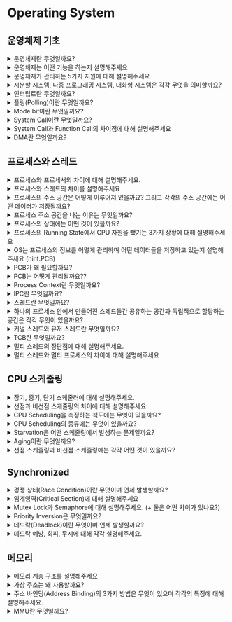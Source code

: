 # Operating System

## 운영체제 기초
<details>
<summary>운영체제란 무엇일까요?</summary>

<hr>

**운영 체제(OS, Operating System)** 란 컴퓨터 시스템의 자원을 효율적으로 관리하며 사용자가 컴퓨터를 편리하고 효과적으로 사용할 수 있는 환경을 제공하는 여러 프로그램들의 모임이다. 그리고 응용 프로그램과 하드웨어 간의 인터페이스로서 다른 응용 프로그램이 유용한 작업을 할 수 있도록 환경을 제공해준다.

넓은 의미에서는 커널 뿐만 아니라 시스템을 위한 유틸리티를 포함하는 개념을 갖고 있으며 좁은 의미에서는 메모리에 올라가있는 커널을 의미한다.

> 커널이란?
>
> - 전체 운영체제 코드 중 메모리에 올라가있는 부분을 커널이라고 한다.

<hr>
</details>

<details>
<summary>운영체제는 어떤 기능을 하는지 설명해주세요</summary>

<hr>

- CPU 스케줄링
- 메모리 관리
- 파일 관리
- 입출력 관리
- 프로세스 관리
- 네트워킹
- 보호
    - 시스템의 오류를 검사하고 복구합니다.
    - 자원 보호 기능을 제공합니다.

<hr>
</details>

<details>
<summary>운영체제가 관리하는 5가지 지원에 대해 설명해주세요</summary>

<hr>

**프로세스 관리**

- 프로세스의 스케줄링과 동기화 관리를 담당한다.
- 프로세스의 생성과 제거, 시작과 정지, 메시지 전달 등의 기능을 담당한다.

**저장장치 관리**

저장장치에는 1차 저장장치인 메인 메모리와 2차 저장장치인 하드디스크, NAND등이 있다. 운영체제는 이러한 저장장치를 관리하며 프로세스에게 메모리 할당 및 회수, 파일 생성과 삭제, 변경, 유지 등의 관리를 한다.

- 1차 저장장치 (Main Memory)
    - 프로세스에 할당하는 메모리
    - 영역의 할당과 해제각 메모리 영역 간의 침범 방지
    - 메인 메모리의 효율적 활용을 위한 가상 메모리 기능
- 2차 저장장치(HDD, NAND Flash Memory 등)
    - 파일 형식의 데이터 저장
    - 이런 파일 데이터 관리를 위한 파일 시스템을 OS에서 관리
    - `FAT, NTFS, EXT2, JFS, XFS` 등 많은 파일 시스템들이 개발되어 사용 중

**네트워킹**

TCP/IP기반의 인터넷에 연결하거나 응용 프로그램이 네트워크를 사용하면 OS에서 네트워크 프로토콜을 지원해야한다. 이처럼 OS는 응용 프로그램과 하드웨어 사이의 인터페이스 역하을 하며 하드웨어를 소프트웨어적으로 제어 및 관리를 하는 것을 알 수 있다.

**주변장치 관리**

- 입출력 장치의 스케줄링 및 전반적인 관리를 담당한다.
- 디바이스 드라이버를 OS가 관리하여 여러 하드웨어를 사용할 수 있게 해준다.

**사용자 관리**

사용자별 계정을 관리할 수 있는 사용자 관리 기능을 제공한다.

<hr>
</details>

<details>
<summary>시분할 시스템, 다중 프로그래밍 시스템, 대화형 시스템은 각각 무엇을 의미할까요?</summary>

<hr>

- CPU 작업시간을 여러 프로그램이 나누어 쓰는 시스템을 **시분할 시스템(time sharing system)**이라고 부른다.
- 메모리 공간을 분할해 여러 프로그램들을 동시에 메모리에 올려서 처리하는 시스템을 **다중 프로그래밍 시스템(multi-programming system)**이라고 한다.
- 사용자 관점에서 각 프로그램에 대한 키보드 입력의 결과를 곧바로 화면에 보여주는 것과 같은 시스템을 **대화형 시스템(interactive system)**이라고 한다.

→ 세 시스템 모두 여러 프로그램이 하나의 컴퓨터에서 동시에 실행되는 다중작업용 운영체제에 속한다.

<hr>
</details>

<details>
<summary>인터럽트란 무엇일까요?</summary>

<hr>

CPU가 프로그램을 실행하고 있는중 예기치 않은 상황이나 지금보다 먼저 수행해야하는 일이  발생한 경우 현재 실행 중인 작업을 즉시 중단하고, 발생된 상황에 대한 우선 처리가 필요함을 CPU에게 알리는 것을 의미한다.

- 하드웨어적으로 시그널을 확인하는 방식이다.
- 인터럽트 발생시에만 처리를 하여 시스템 부하가 적다.

이러한 인터럽트는 크게 하드웨어 인터럽트와 소프트웨어 인터럽트로 나뉘게 된다.

### 하드웨어 인터럽트

각각의 Hardware I/O device에서 발생한 인터럽트를 하드웨어 인터럽트라고 한다.

- 종류
  - 입출력 인터럽트 (I/O interrupt) - 입출력 작업의 종료나 입출력 오류에 의해 CPU의 기능이 요청됨
  - 정전,전원 이상 인터럽트(Power fail interrupt) - 전원 공급의 이상
  - 기계 착오 인터럽트(Machine check interrupt) - CPU의 기능적인 오류
  - 외부 신호 인터럽트(External interrupt) - I/O 장치가 아닌 오퍼레이터나 타이머에 의해 의도적으로 프로그램이 중단된 경우

### 소프트웨어 인터럽트 (= trap)

- CPU 내부에서 자신이 실행한 명령이나 CPU의 명령 실행에 관련된 모듈이 발생하는 경우 발생한다.
- 프로그램의 오류에 의해 생기거나 System call을 호출할 때 발생한다.
- 종류
  - **System call**: 애플리케이션이 kernel의 함수를 실행하기 위해 system call을 발생시킨다.
  - Exception
    - divide by zero, overflow/underflow, etc..

### 인터럽트 실행 과정

![Untitled](img/os/interrupt.png)

- Device controller는 요청한 작업이 끝나면 interrupt를 발생시켜 interrupt request line에 쌓아 둔다.
- CPU는 각각의 instruction이 끝날 때마다 interrupt line이 setting됐는지 확인을 하고 setting됐으면 CPU는 instruction의 수행을 멈추고 interrupt handler를 통해 interrupt를 처리한다.
- Interrupt가 발생하면 CPU는 interrupt vector로 실행을 전송한다. Interrupt vector는 interrupt service routine의 address를 알고 있어 해당 address를 알려주고 CPU는 해당 service routine을 실행시킨다. 실행이 끝나면 작업을 마친 프로세스를 block 상태에서 ready상태로 변경하고 기존의 수행 중이던 process를 이어서 수행한다. (프로세스의 우선순위에 따라 인터럽트 처리를 마친 프로세스를 바로 실행할 수도 있다.)

### 📚 Reference
- [인터럽트(Interrupt)의 개념과 종류](https://raisonde.tistory.com/entry/%EC%9D%B8%ED%84%B0%EB%9F%BD%ED%8A%B8Interrupt%EC%9D%98-%EA%B0%9C%EB%85%90%EA%B3%BC-%EC%A2%85%EB%A5%98)
- [[OS] Interrupt 인터럽트란?](https://doh-an.tistory.com/31)

<hr>
</details>

<details>
<summary>폴링(Polling)이란 무엇일까요?</summary>

<hr>

- 인터럽트와 같게 CPU가 다른 프로세스를 실행하는 동안 디바이스로 부터 발생하는 이벤트들을 처리하는 방법 중 하나이다.
- 폴링 방식은 특정 주기마다 CPU가 디바이스들이 serving(이벤트 처리)이 필요한지 체크하여야해서 CPU 사이클의 낭비가 발생한다.
    - 폴링은 특정 주기마다 CPU가 디바이스를 poll할 때만 serving이 가능하다. 하지만 인터럽트는 언제든지 발생할 수 있다.
- 인터럽트와 다르게 소프트웨어적으로 시그널을 확인하는 방식이다.
- 장점으로는 구현이 쉽고 우선순위의 변경이 용이하다는 점이 있다.

> 인터럽트는 폴링 방식과 다르게 하드웨어로 지원을 받아야하는 제약이 있다. 하지만 폴링 방식보다 신속하게 대응하는 것이 가능하여 실시간 대응이 필요할 때 필수적인 기능이다. 즉, 인터럽트는 발생시기를 예측하기 힘든 경우 컨트롤러가 가장 빠르게 대응할 수 있는 방식이다.


### 📚 Reference
- [Interrupt와 polling의 차이](https://seonggyu.tistory.com/26)

<hr>
</details>

<details>
<summary>Mode bit이란 무엇일까요?</summary>

<hr>

- 사용자 장치의 잘못된 수행으로 다른 프로그램 및 운영체제에 피해가 가지 않도록 하기 위한 Mode bit이라는 보호장치가 존재한다.
- Mode bit은 **하드웨어적**으로 두가지 모드의 operation을 지원한다.
  - 1이면 user mode (사용자 프로그램 수행)
  - 0이면 kernel mode (OS코드 수행)
- Privileged instruction은 파일을 다루거나 I/O에게 request를 하는 등 OS만 실행할 수 있는 instruction으로 kernel mode에서만 수행가능하다.
- 만약 user mode에서 실행하려고 하면 프로그램을 종료하고 software interrupt가 발생한다. User Program이 hardware에 접근하려면 system call을 통해 실행하여야 한다.

<hr>
</details>

<details>
<summary>System Call이란 무엇일까요?</summary>

<hr>

User program이 접근하지 못하는 OS만의 Privileged instruction을 실행하기 위해 OS에게 특정 일들을 수행해달라고 요청하는 것으로 Software interrupt이다. 이는 User program과 OS사이의 interface를 제공한다.

System call이 발생하면 mode bit을 0으로 변경하여 요청된 작업을 처리하고 다시 유저모드인 1로 변경하여 유저 프로세스가 수행되게 된다.

<hr>
</details>

<details>
<summary>System Call과 Function Call의 차이점에 대해 설명해주세요</summary>

<hr>

![Untitled](img/os/systemCall_vs_functionCall.png)

fuction call은 같은 process 내에서 process 내에 있는 function 을 불러서 수행하는 것이다. 반면에 System call은 OS의 도움을 받아 OS의 function을 불러서 수행하는 것이다.

<hr>
</details>

<details>
<summary>DMA란 무엇일까요?</summary>

<hr>

- 모든 메모리의 접근은 CPU에 의해 접근이 가능하여, 메모리의 접근을 위해서는 CPU에게 인터럽트를 발생시켜 부탁해야 했다. 이러한 구조는 모든 메모리 연산이 필요할 때마다 interrupt를 발생시키고, CPU는 인터럽트를 처리하기 위해 로컬버퍼와 메모리 사이에서 데이터를 옮기는 일까지 진행했다. 이러한 이유때문에 CPU의 효율성이 떨어지는 문제가 존재하였다. 비효율을 극복하기 위해 CPU이외에 메모리 접근이 가능한 장치가 있는데 이를 DMA(Direct Memory Access)라고 한다.
- DMA는 일종의 컨트롤러 장치로서, CPU가 입출력 장치들의 메모리 접근 요청에 의해 자주 인터럽트 당하는 것을 막아주는 역할을 한다.
- **DMA를 사용하면 로컬버퍼에서 메모리로 데이터를 읽어오는 작업을 CPU가 아닌 DMA가 대행하게 된다.** 덕분에 CPU가 인터럽트를 처리할 필요가 없다.
- DMA는 바이트단위가 아닌 블록 단위로 데이터를 메모리로 읽어온 후 CPU에게 인터럽트를 발생시켜 작업의 완료를 알린다.
  - CPU에 발생하는 인터럽트의 빈도를 줄여 CPU를 좀 더 효울적으로 관리할 수 있게 해준다.

<hr>
</details>

## 프로세스와 스레드
<details>
<summary>프로세스와 프로세서의 차이에 대해 설명해주세요.</summary>

<hr>

- 프로세스는 코드로 작성된 프로그램이 메모리에 적재되어 사용할 수 있는 상태가 된 것이다. 즉, 메모리 상에서 실행중인 프로그램을 프로세스라고 한다.
- 프로세서는 CPU를 의미한다.

<hr>
</details>

<details>
<summary>프로세스와 스레드의 차이를 설명해주세요</summary>

<hr>

- 프로세스는 메모리에 적재된 하나의 프로그램을 의미한다.
- 스레드는 CPU에서 동작하는 가장 작은 단위의 작업 단위이다.

> 프로세스는 운영체제로부터 자원을 할당받는 작업의 단위이고 스레드는 프로세스가 할당받은 자원을 이용하는 실행의 단위이다.

> 하나의 프로세스는 1개 이상의 여러 스레드가 들어갈 수 있으며 컨테이너는 스레드를 관리하는 컨테이너로 볼 수 있다.

<hr>
</details>

<details>
<summary>프로세스의 주소 공간은 어떻게 이루어져 있을까요? 그리고 각각의 주소 공간에는 어떤 데이터가 저장될까요?</summary>

<hr>

- **Text (Code)**: 코드 자체를 구성하는 메모리 영역
- **Data**:  전역변수, 정적 변수, 배열과 같은 static data (global variable)
  - 초기화된 데이터는 data 영역에 저장하며 초기화되지 않은 데이터는 bss 영역에 저장한다.
- **Stack**: 지역변수, 매개변수, 리턴 값과 같은 데이터를 저장하는 임시 메모리 영역이다. (local variable, function parameter, return address)
- **Heap**: run time 시점에 동적 할당되는 데이터들이 저장된다. (malloc, java object)

  > C에서 Pointer 변수 같은 경우 stack에는 데이터의 주소값들이 저장이 되고 heap에는 실제 값이 저장된다.

  > Java의 경우 객체 생성에서 비슷한 예시가 있다.
  >
  >
  > ![Untitled](img/os/process_stack_heap.png)
  >
  > int a,b는 local variable이어서 stack에 저장이 되고 class1 obj도 local variable이어서 stack에 저장이 되는데 object의 실제 내용은 heap에 저장이 되고 stack에서는 주소값을 갖고 있다. object는 생성이 되면 처음에는 stack에 주소값만 생성이 되고 실제로 할당이 되면 그때서야 heap이 생성되고 실제 데이터가 저장이 된다.

<hr>
</details>

<details>
<summary>프로세스 주소 공간을 나눈 이유는 무엇일까요?</summary>

<hr>

최대한 데이터를 공유하며 메모리 사용량을 줄이기 떄문이다.

Code와 같은 프로그램 자체의 정보는 같은 변함이 없는 같은 내용이기에 따로 관리를 하며 공유를 한다. 반면에 Stack, Data는 스택 구조의 특성과 전역 변수의 활용성을 위해서 나누게 되었다.

<hr>
</details>

<details>
<summary>프로세스의 상태에는 어떤 것이 있을까요?</summary>

<hr>

![Untitled](img/os/process_state.png)

- **New**: process가 생성중인 상태
- **Ready**: CPU를 사용하려고 기다리는 상태 (할당이 되면 바로 시행하려고 proces 가 메모리에 올라가 있다.)
- **Running**: CPU를 잡고 instruction을 수행중인 상태
- **Blocked(wait, sleep)**: CPU를 주어도 당장 instruction을 수행할 수 없는 상태, process 자신이 요청한 event (I/O, 공유하는 데이터 등)가 즉시 만족되지 않아 이를 기다리는 상태이다. 요청한 event가 수행을 마치면 interrupt를 발생시키고 blocked상태의 process를 ready queue에 옮겨준다.
- **Terminated**: 수행이 끝난 상태

<hr>
</details>

<details>
<summary>프로세스의 Running State에서 CPU 자원을 뺐기는 3가지 상황에 대해 설명해주세요</summary>

<hr>

1. Interrupt가 발생했을 때 (timer도 포함)
2. I/O request를 하기 위해 system call을 하여 waiting상태로 넘어가는 경우
3. Process의 수행이 끝나서 terminated로 되는 경우

<hr>
</details>

<details>
<summary>OS는 프로세스의 정보를 어떻게 관리하며 어떤 데이터들을 저장하고 있는지 설명해주세요 (hint.PCB)</summary>

<hr>
각각의 Process들은 OS의 관리를 받게 되는데 이때 OS는 process의 현재 정보들을 알기 위해 PCB(Process Control Block)를 사용한다.

PCB는 아래의 정보들을 저장하고 있다.

- Process **state**
- Process number: process id (**pid**)
- **Program counter** (PC) - next instruction address
- **CPU register** – contents of registers (in CPU)
- etc (Owner, CPU Usage, Memory Usage, Process Priority, I/O status information)

<hr>
</details>

<details>
<summary>PCB가 왜 필요할까요?</summary>

<hr>

CPU core는 하나의 프로세스가 사용하지 않고 여러 프로세스가 공유해서 사용한다. 이때 프로세스의 교체(Context switching)이 발생할 때마다 실행중인 CPU에 올라간 프로세스의 정보를 변경해야하고, 프로세스들은 추후 CPU 이용 순서가 왔을 때 이전 작업 내용을 이어서 하기 위해 정보를 저장해야할 필요가 있다. 운영체제는 이러한 프로세스의 정보를 PCB를 통해 저장하고 관리하고 있다.

Context Switching이 발생할 때는 PCB의 값들을 변경하게 되며 PCB의 정보를 통해 연산을 이어서 한다.

<hr>
</details>

<details>
<summary>PCB는 어떻게 관리될까요??</summary>

<hr>

- kernel의 data영역은 CPU, memory, disk등의 데이터들을 각각 갖고 있다. 그리고 각각의 process의 정보들을 갖고 있는 PCB들이 존재한다. 즉, PCB는 kernel의 data 영역에서 관리된다.

  ![Untitled](img/os/pcb_in_os.png)

- 이때 PCB들은 Linked List 방식으로 관리가 된다. PCB List Head에 PCB들이 생성될 때마다 붙게 된다. 주소값으로 연결이 이루어져 있는 연결리스트이기 때문에 삽입 삭제가 용이하다.
- 프로세스가 생성되면 PCB가 생성되고 프로세스가 종료되면 PCB도 제거된다.

<hr>
</details>

<details>
<summary>Process Context란 무엇일까요?</summary>

<hr>

- 프로세스 문맥(Process Context)이란 프로세스가 현재 어떤 상태에서 수행되고 있는지 정확히 규명하기 위해 필요한 정보를 의미한다.
- 시분할 시스템에서는 CPU의 제어권을 공유하기에 프로세스를 재개하는 시점에 대한 정보를 알기 위해 Process Context를 이용한다.
- 프로세스의 주소공간(코드, 데이터, 스택 상태)등을 비롯해 레지서터의 값, 시스템 콜 등을 통해 커널에서 수행한 일의 상태, 프로세스에 관해 커널이 관리하고 있는 각종 정보 등을 포함한다.
- 하드웨어 문맥, 프로세스 주소 공간, 커널상의 문맥으로 나누어볼 수 있다.
  - 하드웨어 문맥: CPU의 수행 상태를 나태는 것으로 **PC**와 **레지스터**에 저장한 값들
  - 프로세스 주소 공간: **코드**, **데이터**, **스택**으로 구성되는 주소공간
  - 커널 상의 문맥: **PCB**, **커널 스택**과 같은 자료구조
- 실행중인 프로세스가 발생할 때, 문맥을 교환하는 것을 Context Switching이라고 한다.
  - Context Switching은 타이머 인터럽트나 입출력 요청 시스템 콜을 통해 프로세스가 blocking 상태로 이동할 때만 발생하며, 그 외의 system call이나 context switching에는 발생하지 않는다.

    > 단순히 사용자 모드에서 커널 모드로 바뀌어 특권명령을 수행하는 시스템 콜이나 인터럽트는 단순히 커널 모드에서 처리하고 사용자모드로 바뀌게 된다. context switching은 없다!!!


<hr>
</details>

<details>
<summary>IPC란 무엇일까요?</summary>

<hr>

경우에 따라서 독립적인 프로세스들이 협력할 때 업무의 효율성이 증진될 수 있다.

- 부분적인 처리 결과나 정보 공유, 처리 속도 향상 등

이를 위해 운영체제는 프로세스간 협력 메커니즘을 제공한다. 대표적으로는 **IPC(Inter-Proess Communiacation)**이 있다.

즉, IPC란 하나의 컴퓨터 안에서 실행 중인 서로 다른 프로세스간에 발생하는 통신을 말한다.

### IPC 종류

> 대표적인 Message Passing과 Shared Memory만 알아도 된다.
>

**익명 PIPE**

익명 파이프는 부모-자식 프로세스간 통신처럼 통신할 프로세스를 명확히 알 수 있는 경우에 사용한다.

파이프는 두 개의 데이터를 연결하는데 하나의 프로세스는 데이터를 쓰기만하고, 다른 프로세스는 데이터를 읽기만하는 단방향 통신이다. (**반이중 통신**이라고도 불린다.) 그래서 양방향 통신을 하고 싶으면 2개의 파이프를 만들어야 한다.

간단하게 사용할 수 있는 장점이 있고 단순한 데이터의 흐름을 가질 땐 해당 파이프를 사용하는 것이 효율적이나 **전이중통신(양방향 통신)**을 위해 2개의 파이프를 만들어야 할 때는 구현이 복잡해진다는 단점이 있다.

**Named PIPE(FIFO)**

Named 파이프는 전혀 모르는 상태의 프로세스들 사이의 통신에 사용한다.

부모 프로세스와 무관한 다른 프로세스도 통신이 가능하다. 하지만 익명 파이프처럼 읽기/쓰기가 동시에 불가능하여 전이중 통신을 만들기 위해서는 2개의 파이프를 만들어야 한다.

**Message Passing**

두 프로세스의 주소 공간이 달라 메시지를 직접 전달할 수는 없고 통신하기를 원하는 두 프로세스 사이에 communication link를 생성한 후 커널의 `send()`, `recieve()` 연산을 통해 메시지를 주고받는다.

> `send()`, `recieve()` 연산은 시스템 콜을 통해 사용할 수 있다.
>

메시지 전달은 전송 대상이 다른 프로세스인지 아니면 메일박스라는 일종의 저장공간인지에 따라 다시 직접 통신(direct communication)과 간접 통신(indirect communication)으로 나뉘게 된다.

**Shared Memory**

파이프, 메시지 큐가 통신을 이용한 설비라면, **공유 메모리는 데이터 자체를 공유하도록 지원하는 설비**이다.

Shared memory를 사용하면 특수한 공간이 생기는데 이 공간을 process들이 각자 자신의 공간이라고 생각하며 사용한다. 프로세스가 공유 메모리 할당을 커널에 요청하면 커널은 해당 프로세스에 메모리 공간을 할당해주고 이후에 모든 프로세스는 해당 메모리에 접근할 수 있다.

해당 방법은 중개자 없이 곧바로 메모리에 접근할 수 있어서 IPC 중에서 가장 빠르게 작동한다. 하지만 2개 이상의 Process가 동시에 접근하려는 문제(Proces synchronization)와 Multi Processor에서의 Cache Coherence Problem이 발생할 수 있다.

**Memory Map**

공유 메모리처럼 메모리를 공유하는 방법이다. 메모리 맵은 열린 파일을 메모리에 매핑시켜 공유하는 방식이다.

주로 파일로 대용량 데이터를 공유해야 할 때 사용한다.

**Socket**

네트워크 통신을 통해 데이터를 공유한다.

클라이언트와 서버가 소켓을 통해서 통싢는 구조로 원격에서 프로세스간 데이터를 공유할 때 사용한다.

> 이러한 IPC 통신에서 프로세스 간 데이터를 동기화하고 보호하기 위해 세마포어와 뮤텍스를 사용한다.

<hr>
</details>

<details>
<summary>스레드란 무엇일까요?</summary>

<hr>

CPU가 동작하는 가장 작은 단위를 스레드(thread)라고 한다.
사용자들이 2개의 같은 program을 이용하는 경우는 program들은 동일한 code를 실행하고 data들을 공유하고 싶을 것이다. 그래서 code와 data를 같이 공유하며 사용하자라고 만든 것이 thread이다

- 하나의 Process는 한개 이상의 스레드로 구성된다.
- 동일한 프로그램을 여러 개 띄우더라도 process가 하나만 만들어진다. (code, data이 하나만 만들어진다는 뜻.)
- IPC없이 바로 shared memory에 접근 가능하다
- Process들끼리 바꾸는 context switching보다 Thread를 변경하는 것이 overhead가 적다.
- 새로운 스레드를 만들 때는 PC, Register, Stack에 대한 공간만 만들면 됨으로 프로세스를 만드는 것보다 memory와 time 측면에서 이점이 있다.

<hr>
</details>

<details>
<summary>하나의 프로세스 안에서 만들어진 스레드들간 공유하는 공간과 독립적으로 할당하는 공간은 각각 무엇이 있을까요?</summary>

<hr>

- 공유하는 공간: Code, Data (OS Resource도 공유한다.)
- 각각 관리하는 공간: PC, Register, Stack
  - TCB(Thread Control Block)으로 관리

<hr>
</details>

<details>
<summary>커널 스레드와 유저 스레드란 무엇일까요?</summary>

<hr>

### Kernel thread

- thread_create system call을 통해 생성되며 Kernel의 support를 받아 kernel이 thread의 존재를 알게 된다.
- 각각의 thread는 TCB를 갖는다. (TCB의 정보들은 PCB안에 있다.)
- **장점** : Parallelism과 Concurrency를 지원한다.

  (Concurrency: 하나의 스레드가 block 상태에 있어도 다른 스레드가 실행 가능하다.)

- **단점** : thread들은 kernel을 통해서 operation을 해야하기에 User thread보다 무겁다.

### User thread

![Untitled](img/os/user_thread.png)

- Implement thread in user library.
- 생성을 위해 system call이 필요 없다.
- 하나의 kernel thread안에 여러 개의 user thread가 mapping되어서 만들어진다.
- **장점** : kernel이 존재를 몰라서 user space안에서 thread library에 의해 관리된다. system call이 필요 없어서 빠르다.
- **단점** : 하나의 user thread가 system call을 만들면 전체 thread가 blocked 상태가 된다 또한 Parallelism을 지원하지 않는다.

<hr>
</details>

<details>
<summary>TCB란 무엇일까요?</summary>

<hr>

- 프로세스를 PCB를 통해 관리하듯이 스레드는 TCB(Thread Control Block)라는 구조를 통해 관리된다.
- TCB의 정보는 PCB안에 있다.
- 각각의 Kernel Thread에만 생성된다.
- PC, register의 정보를 갖고 있다.
- ready queue는 CPU를 기다리고 있는 TCB의 리스트로 context switch를 할때마다 TCB들에 있는 각각의 PC, register 정보를 바꿔주게 된다.

<hr>
</details>

<details>
<summary>멀티 스레드의 장단점에 대해 설명해주세요.</summary>

<hr>

하나의 프로세스에 여러 스레드로 자원을 공유하며 작업을 나누어 수행하는 것이다.

**장점**

- 독립적으로 프로세스를 생성하는 것에 비해 PC, Register, Stack에 대한 공간만 만들면 됨으로 프로세스를 만드는 것보다 memory와 time 측면에서 이점이 있다.
- 시스템의 처리율이 향상된다.
- 스레드간 데이터를 주고받는 것이 간단해지고 시스템 자원 소모가 줄었다.
- 스레드 사이의 작업량이 적어 Context Switching이 빠르다. (캐시 메모리를 비울 필요가 없다)
  - Non-blocking system call을 하여 효율적이다.
    - Single thread는 I/O작업을 하면 process전체가 waiting으로 가게 되는 blocking system인데 multi-thread process같은 경우는 하나의 thread가 I/O작업을 하여 해당 thread가 waiting으로 가더라도 다른 thread가 CPU를 할당받아 사용할 수 있는 Non-blocking system이다.
- 간단한 통신 방법으로 프로그램의 응답시간과 통신 비용이 단축됐다. (IPC없이 Shared 메모리에 접근 가능)

**단점**

- 자원을 공유하기에 bottle neck, deadlock과 같은 동기화 문제가 발생할 수 있다.
- 주의깊은 설계가 필요하고 디버깅이 어렵다.
- 하나의 스레드에 문제가 생기면 전체 프로세스가 영향을 받는다.
- 단일 프로세스 시스템의 경우 효과를 기대하기가 어렵다.

<hr>
</details>

<details>
<summary>멀티 스레드와 멀티 프로세스의 차이에 대해 설명해주세요</summary>

<hr>

> 멀티 프로세스는 하나의 프로그램을 여러 개의 프로세스로 구성하여, 각 프로세스가 하나의 작업을 처리하는 것을 의미한다.
>

> 멀티 스레드는 하나의 프로세스에 여러 스레드가 자원을 공유하며 작업을 나누어 수행하는 것이다.
>

차이

- 멀티 스레드는 멀티 프로세스보다 작은 메모리 공간을 차지하고 Context Switching이 빠른 장점이 있지만, 동기화 문제와 하나의 스레드 장애로 전체 스레드가 종료될 위험을 갖고 있다.
- 멀티 프로세스는 하나의 프로세스가 죽더라도 다른 프로세스에 영향을 주지 않아 안정성이 높지만, 멀티 스레드보다 많은 메모리 공간과 CPU 시간을 차지하는 단점이 있다.
- 두 방법은 동시에 여러 작업을 수행하는 점에서 동일하지만, 각각의 장단이 있음으로 적용하는 시스템에 따라 적합한 동작 방식을 선택하고 적용해야 한다.

### 📚 Reference
- [[OS]멀티 프로세스와 멀티 스레드의 차이는 무엇일까?](https://livenow14.tistory.com/67)

<hr>
</details>

## CPU 스케줄링
<details>
<summary>장기, 중기, 단기 스케줄러에 대해 설명해주세요.</summary>

<hr>

**장기 스케줄러(long term scheduler)**

- 장기 스케줄러는 작업 스케줄러(job scheduler)라고도 불리며, 어떤 프로세스를 준비 큐에 진입시킬지 결정하는 역할을 한다.
  - ready queue에 있는 작업들은 CPU에서 실행되기 위해 프로세스 메모리를 보유하여야 하여 장기 스케줄러는 메모리를 할당하는 문제에 관여한다. → 메모리 할당 승인을 결정
  - 메모리에 올라가있는 프로세스의 수(degree of multiprogramming)를 조절한다.

  > 현대의 시분할 시스템의 운영체제에서는 프로세스가 시작 상태가 되면 장기 스케줄러 없이 곧바로 프로세스에 메모리를 할당해 준비 큐에 넣어준다. → 장기 스케줄러 대신 중기 스케줄러를 사용
>

**단기 스케줄러(short term scheduler)**

- 단기 스케줄러는 CPU 스케줄러라고도 하며, ready queue의 프로세스 중에서 어떤 프로세스를 다음번에 실행 상태로 만들 것인지 결정한다.
- 시분할 시스템에서는 타이머 인터럽트가 발생하면 단기 스케줄러가 호출된다.

**중기 스케줄러(medium term scheduler)**

- 현대의 시분할 시스템용 운영체제에서는 장기 스케줄러 대신 중기 스케줄러를 두는 경우가 많다.
- 너무 많은 프로세스에게 메모리를 할당해 시스템의 성능이 저하되는 경우 이를 해결하기 위해 메모리에 적재된 프로세스의 수를 동적으로 조절하기 위해 추가된 스케줄러이다. (장기 스케줄러와 같이 메모리에 올라와 있는 프로세스 수를 조절하는 역할 수행)
- 프로세스당 보유 메모리양이 지나치게 적어진 경우 이를 완화시키기 위해 일부 프로세스를 메모리에서 디스크로 스왑 아웃(swap out)시키는 역할을 수행한다.
  - 0순위: block 상태의 프로세스
  - 그럼에도 부족하다면? 타이머 인터럽트의 발생으로 준비큐로 이동하는 프로세스를 swap out!
- 중기 스케줄러에는 중지(suspended, stopped) 상태가 추가되어 운영된다.
  - 중지 상태의 프로세스들은 메모리를 조금도 보유하지 않고 디스크에 스왑 아웃된 상태로 존재한다.

<hr>
</details>

<details>
<summary>선점과 비선점 스케줄링의 차이에 대해 설명해주세요</summary>

<hr>

**Non-preemtive(비선점)**

- Process가 CPU를 스스로 놔줄 때까지 기다리는 스케줄링 방식이다. Process들은 종료 또는 I/O 작업을 하기 전까지는 CPU를 지속적으로 사용할 수 있다.
- CPU를 놓아줄 때까지 기다려야해서 preemtive에 비하여 context switch가 적게 일어나 Overhead가 적다. 하지만 새로운 작업을 요청해도 자신의 순서가 오기까지 오래 기다려야 하기에 response time이 오래걸리는 단점이 있다.
- 바로바로 반응해야하는 프로그램들에는 좋지 못하다.

**Preemtive(선점)**

- interrupt를 통해 강제로 CPU를 뺐는 방법이다.
- 현대 대부분의 OS는 preemtive방식이다.
- race condition이 발생한다.

<hr>
</details>

<details>
<summary>CPU Scheduling을 측정하는 척도에는 무엇이 있을까요?</summary>

<hr>

- **CPU utilization**: CPU를 얼마나 사용하는지, 높을수록 효율적으로 사용하는 거라 좋다.
- **Throughput**:  시간당 수행한 작업의 양
- **Turnaround time**
  - 프로세스가 종료되기까지 걸린 시간
  - waiting시간, 실행 시간을 모두 합친 것으로 process가 생성되어서 종료되기까지 총 시간
- **Waiting time**
  - ready queue에서 기다린 총 시간
  - waiting queue에서 기다리는 전체 시간을 의미
  - turnaround time과 함께 CPU scheduling 알고리즘의 성능을 측정하는 변수로 사용
- **Response time**
  - 프로세스가 생성되고 첫번째 응답이 있기까지 걸린 시간
  - interactive and real-time system 프로그램 측정에 사용된다.

<hr>
</details>

<details>
<summary>CPU Scheduling의 종류에는 무엇이 있을까요?</summary>

<hr>

### **First-come, First-Served (FCFS)**

- Queue와 같이 먼저 들어온 것이 먼저 수행되는 스케줄링 방법이다.
- Non-preemtive scheduling방법이다.
- **Convoy Effect** 가 발생할 수 있다.

  > Convoy Effect란?
  >
  >
  > I/O bound process 들이 늦게 들어오고 CPU bound process들이 먼저 들어오게 된다면 실행 시간이 적은 I/O bound process들은 많은 시간을 기다려야하는데 이러한 상황을 Convoy Effect라고 한다.
  >
  > ![Untitled](img/os/convoy_effect.png)
>

### Shortest-Job-First (SJF) scheduling

- CPU burst가 짧은 것부터 실행을 하여 waiting time을 최소 시키는 스케줄링 방법이다.
- 평균 waiting time이 가장 적다
- SJF에서는 CPU bust length가 어떤지는 확실히 알 수가 없어서 예측을 해야한다. 예측은 과거의 데이터를 갖고 exponential moving average를 하여 CPU burst를 예측한다.
- Nonpreemptive SJF, Preemptive SJF가 존재한다.

![Untitled](img/os/cpu_scheduling_sjf.png)

> **Shortest-Remaining-Time-First (SRTF)**
>
> - Preemptive SJF이다.
> - preemptive SJF는 새로운 process가 들어왔을때 또는 process가 종료됐을때마다 어떤 process의 burst time이 가장 작은지 판별을 하고 현재 실행되고 있는 process보다 더 짧은 burst time을 가진 process가 있다면 context switch를 한다.
    >
    >     ![Untitled](img/os/cpu_scheduling_srtf.png)

- SJF 장점
  - waiting time을 최소화한다.
  - 짧게 끝낼 수 있는 process들을 먼저 실행시켜서 process의 수를 최소화한다.
- SJF 단점
  - CPU burst time은 예측으로만 알 수 있는데 예측이 틀릴 수 있기에 실제 적용이 힘들다.
  - **Starvation Problem**이 발생할 수 있다.

    > Starvation이란?
    >
    > - burst time이 짧은 process들이 계속 들어오면 burst time의 길이가 긴 process는 실행되지 못하고 무한정 기다리게 된다. 이러한 문제를 Starvation이라고 한다.

### HRN (Hightest Response-ratio Next)

- SJF의 단점을 보완하여 우선순위를 계산하여 CPU 선점의 불평등을 보완한 방법이다.
- 프로세스가 실제 실행될 시간과 대기 시간에 따라 우선순위를 결정한다.
- 우선순위 = (대기시간 + 실행시간) / (실행시간)

### **Round Robin (RR)**

![Untitled](img/os/cpu_scheduling_rr.png)

- Timer를 사용하여 time quantum이후에 실행중인 일을 중단하고 다른 process로 context switch 시키는 실행시키는 스케줄링 방법이다.
- 일반적으로 SJF보다 평균 waiting time이 높다. 하지만 공정하고 starvation이 발생하지 않는다.
- 성능은 time quantum을 매우 크게 설정하면 FCFS와 같이 실행되고 매우 작게 설정하면 context switch time이 증가하여 overhead가 매우 높아져 비효율적으로 된다.
- 장점
  - 모두 돌아가며 수행하기에 response time이 적다.
  - FCFS와 비교하였을 때 I/O bound process에 한해서 waiting time이 크게 줄어든다. SJF보다는 일반적으로 waiting time이 길다.
  - SJF의 문제인 starvation이 발생하지 않는다.
- 단점
  - 길이가 비슷한 process들을 수행시키면 turnaround time이 증가하는 문제점이 있다.
  - preemtive 방식이기에 context switching을 하는 overhead가 발생한다.

### **Priority Scheduling**

![Untitled](img/os/cpu_scheduling_priority.png)

- Priority가 높은 process들부터 먼저 수행하는 스케줄링 방법이다.
- SJF도 priority scheduling중 하나이다. (우선순위를 job의 길이가 작은 거로 정한 것)
- Starvation이 발생할 수 있다. → 그에 대한 해결책 중 하나가 **Aging**이다.

  > Aging이란?
  >
  > - Aging은 각각의 process마다 시간이 지나면 지날수록 우선순의를 높여주는 방법이다.

### Multileve Queue

![Untitled](img/os/cpu_scheduling_multilevel_queue.png)

- 작업들을 여러 종류의 그룹으로 나누어 여러 개의 큐를 이용하는 기법이다.
  - 커널 작업은 우선순위가 높은 큐에서 실행된다.
- 우선순위가 낮은 큐들이 실행 못하는 걸 방지하고자 각 큐마다 다른 `Time Quantum`을 설정 해주는 방식 사용한다.
  - 우선순위가 높은 큐는 작은 `Time Quantum` 할당하고 우선순위가 낮은 큐는 큰 `Time Quantum` 할당한다.

### Multilevel-Feedback-Queue (다단계 피드백 큐)

![Untitled](img/os/cpu_scheduling_multilevel_feedback_queue.png)

- Multileve Queue에서 time quantum을 다 채운 프로세스는 CPU burst process라고 판단하여 하위 우선순위 큐로 내리는 스케줄링 방법이다.
- **I/O burst process와 같이 짧은 작업들에 우선순위를 주는 방법**이다.
- 처리 시간이 짧은 프로세스를 먼저 처리하기에 평균 turnaround time을 줄여준다.

### Real-time scheduling

- Process중에서 Deadline이 존재하는 것들도 존재한다. Real-time scheduling은 deadline을 지켜주는 스케줄링 방법이다.
- **Rate Montonic Scheduling, Earliest Deadline First Scheduling (EDF)** 이 존재한다.

<hr>
</details>

<details>
<summary>Starvation은 어떤 스케줄링에서 발생하는 문제일까요?</summary>

<hr>

Starvation이란?

- Priority Scheduling에서 우선순위가 높은 process들이 계속 들어오면 우선순위가 낮은 process는 실행되지 못하고 무한정 기다리게 된다. 이러한 문제를 Starvation이라고 한다.
- Priority Scheduling, SJF Scheduling에서 발생한다.

<hr>
</details>

<details>
<summary>Aging이란 무엇일까요?</summary>

<hr>

Aging은 Starvation을 해결하는 방법 중 하나로 각각의 process마다 시간이 지나면 지날수록 우선순의를 높여주는 방법이다.

<hr>
</details>

<details>
<summary>선점 스케줄링과 비선점 스케줄링에는 각각 어떤 것이 있을까요?</summary>

<hr>

**선점 스케줄링**

- SRTF(Shortest Remaining Time First)
- 라운드로빈(Round-Robin)
- 다단계 큐(Multi-level Queue)
- 다단계 피드백 큐

**비선점 스케줄링**

- FCFS(First Come First Service)
- SJF(Shortest Job First)
- 우선순위(Priority)
- HRN(Heighest Response Next)

<hr>
</details>

## Synchronized
<details>
<summary>경쟁 상태(Race Condition)이란 무엇이며 언제 발생할까요?</summary>

<hr>

multicore cpu에서 두개 이상 프로세스가 parallel하게 실행되는 경우 또는 두개 이상의 프로세스가 하나의 single core에서 concurrently하게 실행되는 등 공유 자원에 동시접근하는 문제가 발생할 수 있다.

이와 같이 두개 이상의 프로세스를 두고 경쟁하는 문제를 Race Condition이라고 한다.

### Race Condition이 발생하는 경우

1. **커널 작업을 수행하는 중에 인터럽트 발생하는 경우**
  - 문제점 : 커널모드에서 데이터를 로드하여 작업을 수행하다가 인터럽트가 발생하여 같은 데이터를 조작하는 경우
  - 해결법 : 커널모드에서 작업을 수행하는 동안, 인터럽트를 disable 시켜 CPU 제어권을 가져가지 못하도록 한다.
2. **프로세스가 'System Call'을 하여 커널 모드로 진입하여 작업을 수행하는 도중 context switching이 발생할 때**
  - 문제점 : 프로세스1이 커널모드에서 데이터를 조작하는 도중, 시간이 초과되어 CPU 제어권이 프로세스2로 넘어가 같은 데이터를 조작하는 경우 ( 프로세스2가 작업에 반영되지 않음 )
  - 해결법 : 프로세스가 커널모드에서 작업을 하는 경우 시간이 초과되어도 CPU 제어권이 다른 프로세스에게 넘어가지 않도록 함
3. **멀티 프로세서 환경에서 공유 메모리 내의 커널 데이터에 접근할 때**
  - 문제점 : 멀티 프로세서 환경에서 2개의 CPU가 동시에 커널 내부의 공유 데이터에 접근하여 조작하는 경우
  - 해결법 : 커널 내부에 있는 각 공유 데이터에 접근할 때마다, 그 데이터에 대한 lock/unlock을 하는 방법

<hr>
</details>

<details>
<summary>임계영역(Critical Section)에 대해 설명해주세요</summary>

<hr>

- 각각의 process들은 shared data를 접근하는 부분에 critical section이라고 불리는 code segment를 갖고 있다.
- 동시간대에 하나의 process만 critical section을 실행할 수 있다.
- 각각의 process들은 critical section에 들어갈 때 `entry section`에서 permission에 대해 물어보고 사용 가능하면 들어간다. 실행을 마치면 `exit section`을 통해 사용을 마쳤다는 것을 알리고 `remainder section`을 이어서 실행시킨다.
- Critical section에는 필요 조건이 있다.
  - **Mutual Exclusion**: 하나의 프로세스가 들어오면 다른 프로세스는 못 들어온다.
  - **Progress**: Critical Section을 실행하는 프로세스가 없을 때는 원하는 프로세스는 누구나 들어갈 수 있다.
  - **Bounded** **waiting**: 각각의 process들은 몇번의 시도안에 Critical Section에 들어갈 수 있어야 한다.
- Critical Section은 Mutex Lock 또는 Semaphore로 구현된다.

<hr>
</details>

<details>
<summary>Mutex Lock과 Semaphore에 대해 설명해주세요. (+ 둘은 어떤 차이가 있나요?)</summary>

<hr>

많은 시스템들은 synchronization을 하기 위해 atomic hardware instruction의 도움을 받는다. Atomic instruction은 interrupt를 발생하지 않는다.

mutex lock과 semaphore는 atomic instruction을 사용하기 위한 tool이다. 둘은 atomic instruction의 지원을 받아서 Critical Section을 구현한다.

### Mutex Locks

- 임계 구역을 가진 스레드들의 실행시간이 서로 겹치지 않고 각각 단독으로 실행되게 하는 기술로 공유된 자원의 데이터 혹은 임계영역(Critical Section) 등에 하나의 Process 혹은 Thread만 접근하도록 지원한다. (동기화 대상이 하나)
- Mutual Exclusion(상호 배제)의 약자이다.
- 해당 접근을 조율하기 위해 lock과 unlock을 사용한다. 누군가가 lock을 acquire하게된다면 다른 process들은 critical section을 들어가지 못한다.
  - lock : 현재 임계 구역에 들어갈 권한을 얻어온다 ( 만약 다른 프로세스/스레드가 임계 구역 수행 중이면 종료할 때까지 대기 )
  - unlock : 현재 임계 구역을 모두 사용했음을 알린다. ( 대기 중인 다른 프로세스/스레드가 임계 구역에 진입할 수 있음 )

### Semaphore

- 공유된 자원의 데이터 혹은 임계영역(Critical Section) 등에 정해진 수의 Process 혹은 Thread만 접근하도록 지원한다. (동기화 대상이 하나 이상)
- Semaphore는 S라는 integer variable을 갖고 critical section을 관리한다.
- Wait(S)와 signal(S)는 atomic instruction이다
- Semaphore는 mutex lock보다 활용도가 높다.
- semaphore의 크기에 따라 Binary semaphore, Counting semaphore가 존재
- Deadlock과 Priority Inversion 문제가 발생할 수 있다.

**Binary semaphore**

- Semaphore값이 0,1만 갖는 것으로 Mutex lock과 동일하다.
- 누가 사용하면 semaphore는 0으로 되고 안쓰면 1이 된다.

**Counting semaphore**

- Semaphore의 값이 0,1말고도 다른 값들도 가질 수 있어서 여러 개의 thread가 resource를 동시에 이용할 수 있게 해준다. (=여러 개의 resource를 이용할 수 있다.)

### Semaphore와 Mutex의 차이

- Mutex는 동기화 대상이 오직 1개일 때 사용하며, Semaphore는 동기화 대상이 1개 이상일 때 사용한다.
- Mutex는 자원을 소유할 수 있고, 책임을 가지는 반면 Semaphore는 자원 소유가 불가합니다. Mutex는 상태가 0, 1 뿐이므로 Lock을 가질 수 있고, 소유하고 있는 스레드만이 Mutex를 해제할 수 있다. 반면 Semaphore는 Semaphore를 소유하지 않는 스레드가 Semaphore를 해제할 수 있다.
- Semaphore는 시스템 범위에 걸쳐 있고, 파일 시스템 상의 파일로 존재합니다. 반면, Mutex는 프로세스의 범위를 가지며 프로세스 종료될 때 자동으로 Clean up 된다.

### 📚 Reference
- [[운영체제] Mutex 뮤텍스와 Semaphore 세마포어의 차이](https://heeonii.tistory.com/14)

<hr>
</details>

<details>
<summary>Priority Inversion은 무엇일까요?</summary>

<hr>

이는 Priority Scheduling에서 발생할 수 있는 문제로 우선순위가 높은 프로세스가 필요로 하는 자원을 우선순위가 낮은 프로세스가 lock을 걸고 있을 때 발생하는 문제이다.

![Untitled](img/os/priority_inversion.png)

낮은 우선순위를 가진 L이 resource R을 이용중인데 R을 이용하고 싶고 높은 우선순위를 가진 H가 ready queue에 추가되어서 먼저 수행을 하려고 하는데 L이 interrupt발생을 못시키게 하는 semaphore에 접근중이라 H는 L의 수행이 끝날때까지 기다린다. (여기까지는 Priority inversion이 아니다.)
이때 R에 접근을 하고싶어하지 않는 M이 ready queue에 추가되면 R에 관련없는 M은 preemption을 발생시켜 L을 종료시키고 M을 수행한다. M이 preemption을 발생시켜 H가 M까지 기다리게 하는 일을 priority inversion이라고 한다.

<hr>
</details>

<details>
<summary>데드락(Deadlock)이란 무엇이며 언제 발생할까요?</summary>

<hr>

데드락은 두 개 이상의 프로세스나 스레드가 서로 자원을 얻지 못해서 다음 작업을 하지 못하여 무한히 다음 자원을 기다리는 상태를 말한다.

> 자원의 종류
>
> - Physical resource type: I/O device, memory space, CPU cycle과 같은 resource들
> - Logical resource type: semaphore, mutex lock, file과 같이 물리적으로 존재하지 않지만 여러 process가 같이 사용하는 자원

### 데드락이 발생하는 조건

데드락이 발생하려면 아래의 4가지 조건을 모두 만족해야한다.

1. Mutual Exclusion

   자원에 대해서 한개의 Process만이 점유할 수 있다. 동시에 여러개의 프로세스가 점유할 수 없다.

2. Hold and wait

   최소한 하나의 자원을 점유하고 있으면서 다른 프로세스에 할당되어 사용하고 있는 자원을 추가로 점유하기 위해 대기하는 프로세스가 존재해야 한다

3. No Preemption

   다른 프로세스에 할당된 자원은 사용이 끝날 때까지 강제로 뺐을 수 없다.

4. Circular wait

   사이클이 존재해야한다.

<hr>
</details>

<details>
<summary>데드락 예방, 회피, 무시에 대해 각각 설명해주세요.</summary>

<hr>

### 데드락 예방 (**Prevention**)

데드락 발생 4가지 조건 중 하나의 조건을 없애서 Deadlock 예방할 수 있다. deadlock prevention은 deadlock의 4가지 발생조건 중 최소한 하나의 조건을 거부하여 예방하지만 실현 불가능한 case들이 존재하고 심각한 resource의 낭비를 만들어 utilization이 낮아진다.

1. **No mutual exclusion**
  - 같은 시간에 자원들을 공유할 수 있도록 한다.
  - Problem: mutual exclusion을 없애면 deadlock을 예방하지만 race condition이 발생한다.

    →  공유 할 수 없는 자원(mutex lock, printer)도 존재하기도 하여서 mutual exclusion을 없애는 것은 사실상 어렵다

2. **No hold and wait**
  - 프로세스가 resource를 요청할 때마다 다른 리소스를 보유하지 않도록 보장한다.
  - **Total allocation**: 필요로 하는 자원들을 모두 이용할 수 있을 때까지 기다렸다가 한번에 allocation받아서 hold and wait을 없애는 방법이다.
  - Problem: 작업이 끝난 resource들도 오랫동안 갖고 있어서 resource utilization이 떨어진다
3. **Allow preemption**
  - Preemption을 허용하는 방법이다. (e.g. RR scheduling)
  - Problem: CPU같은 경우는 preemption을 하는 것이 괜찮지만 semaphore와 같은 자원들은 불가능하다.
4. **No circular wait**
  - **Total ordering**: 자원 타입별로 전체적인 순서를 정하고 order의 수를 높여가며 자원을 요청하여 circular wait을 없애준다. (사이클이 있어도 circular wait이 없어진다.)
  - Problem: 항상 순서에 따라 자원을 요청해야한다.

### 데드락 **회피(Avoidance)**

- 어떠한 요청이 왔을 때 데드락이 절대 일어나지 않는 safe상태로 유지할 수 있으면 요청을 받아주고 unsafe상태로 가게 된다면 그 요청을 거부하며 항상 safe상태로 유지되게 하는 것이 Deadlock avoidance이다.
- instance수가 1개인지 여러 개인지에 따라 **Resource-Allocation Graph Algorithm**과 **Banker’s Algorithm**이 존재한다.

### 데드락 무시(**Ignorance)**

- Ignore the problem and pretend that deadlocks never occur in the system (Ostrich Algorithm)
- 실제 system에서는 deadlock prevention, avoidance를 하면 overhead가 너무 커서 실제로는 사용하지 않는다.
- 실제로는 deadlock ignorance를 하여 개발자들이 deadlock에 빠지지 않도록 코딩을 하게 한다.
- 만약 deadlock에 빠질 경우 deadlock recovery(ex. 재부팅, 프로세스 종료, resource강제로 빼았기)등의 작업을 한다.
  - Deadlock Detection

    자원 할당 그래프를 통해 데드락을 탐지한다.

  - Recovery

    데드락을 일으킨 프로세스를 종료하거나 할당된 자원을 해제시켜 회복하는 방법이다.

    > **프로세스 종료 방법**
    >
    > - 교착 상태의 프로세스를 모두 중지한다
    > - 교착 상태가 제거될 때까지 하나씩 프로세스 중지한다
    >
    > **자원 선점 방법**
    >
    > - 교착 상태의 프로세스가 점유하고 있는 자원을 선점해 다른 프로세스에게 할당한다 (해당 프로세스 일시정지 시킴)
    > - 우선 순위가 낮은 프로세스나 수행 횟수 적은 프로세스 위주로 프로세스 자원 선점한다

<hr>
</details>

## 메모리
<details>
<summary>메모리 계층 구조를 설명해주세요</summary>

<hr>

메모리 계층구조란, 메모리를 필요에 따라(CPU가 메모리에 더 빨리 접근하기 위함) 여러 가지 종류로 나누어 둠을 의미한다.

메모리 계층 구조를 바탕으로 컴퓨터의 설계에 있어 상황에 맞게 여러 저장 장치를 각각의 역할이나 특징을 기반으로 사용할 수 있도록 하여 최적의 효율을 낼 수 있도록 한다.

![Untitled](img/os/memory_hierarchy.png)

**레지스터(Register)**

- CPU가 요청을 처리하는데 필요한 데이터를 일시적으로 저장하는 기억장치이다.
- CPU 안에 존재한다.

**캐시(Cache)**

- 캐시는 지역성의 원리를 이용하여 얻고자 하는 데이터를 필요한 순간마다 데이터가 저장되어 있는 저장소에서 가져오는 일에 대한 시간을 줄일 때 사용되는 임시 저장소이다.
- 데이터나 값을 미리 복사해둔 임시 저장소로 속도가 빠른 장치와 느린 장치 사이에서 속도차에 따른 병목 현상을 완화하기 위한 범용 메모리이다.
- 메인 메모리의 접근을 빠르게 하기 위한 CPU 캐시, 하드 디스크에 내장된 디스크 캐시(==디스크 버퍼), 페이지 캐시(TLB) 등이 존재한다.

**메인 메모리(Main Memory)**

- 1차 기억장치(주 기억장치)로 실행중인 프로그램들이 올라가는 메모리 공간이다.
- 휘발성 장치인 RAM과 고정 기억 장치인 ROM이 존재한다.

**하드 디스크 드라이브(HDD)**

- 비휘발성으로 순차접근이 가능한 컴퓨터의 보조 기억 장치이다.

### 메모리 계층 구조의 목적

- 전체 기억 장치를 구성하는데 있어 가격은 최소화하면서 빠른 접근 속도와 대용량의 크기를 제공하는 **입출력의 경제성을 확보**를 목적으로 두고 있다.
- 큰 메모리를 사용해도 모든 데이터를 계속 이용하는 것이 아닌 자주 자주 쓰는 데이터는 빈번하게 사용되며, 잘 사용되지 않는 데이터는 자주 쓰이지 않는다. (지역성) 이러한 이유때문에 자주 쓰이는 데이터들을 메모리에서 캐시로 올린다.
- 메모리는 상위 계층에 갈 수록 비싸다. 그렇기에 계층적으로 구성하며 효율적인 구동을 위해 필요한 데이터들만 상위 계층으로 올린다.

### 📚 Reference
- [메모리 계층구조](https://velog.io/@steadygo247/메모리-계층구조)

<hr>
</details>

<details>
<summary>가상 주소는 왜 사용할까요?</summary>

<hr>

메모리의 공간이 한정적이기 때문에, 사용자에게 더 많은 메모리를 제공하기 위해 '가상 주소'라는 개념이 등장하였다. (가상 주소는 프로그램 상에서 사용자가 보는 주소 공간이라고 보면 된다) 각각의 process들은 실제 physical memory address를 이용하는 대신 앞서 말한 가상주소인 logical address를 이용한다.

<hr>
</details>

<details>
<summary>주소 바인딩(Address Binding)의 3가지 방법은 무엇이 있으며 각각의 특징에 대해 설명해주세요.</summary>

<hr>

> 주소 바인딩이란?
>
> - CPU가 기계어 명령을 수행하기 위해 논리적 주소를 통해 메모리 참조를 하게 되면 논리적 주소가 물리적 메모리와 매팽된다. 이렇게 논리적→물리적 주소로 연결시켜주는 것을 address binding이라고 한다.

### Compile time binding

- 컴파일하는 시점에 해당 프로그램이 물리적 메모리의 위치가 결정된다.
- 프로그램이 절대 주소로 적재시키는 절대코드(absolute code)를 생성한다.
- 프로그램이 올라가있는 물리적 메모리 위치(주소)를 변경하고 싶다면 다시 컴파일이 필요하다.

  → 이러한 이유 때문에 시분할 컴퓨팅 환경에서는 잘 사용하지 않는다.


### load time binding

- 프로그램 실행이 시작될 때 물리적 메모리 주소가 결정된다.
- 프로그램을 메모리에 적재시키는 프로그램인 로더(loader)의 책임하에 물리적 메모리 주소가 부여되며 프로그램이 종료될 때까지 물리적 메모리상의 위치가 고정된다.
- 컴파일러가 재배치 가능 코드(relocatable code)를 생성한 경우에 가능한 방식이다.
- 물리적 메모리 위치(주소)를 변경하고 싶다면 reload를 해야한다. (recompile보다는 소모가 적다.)

### execution time binding / run time binding

- 프로그램이 시작한 후에도 프로그램이 위치한 물리적 메모리상의 주소가 변경될 수 있다.
- CPU가 주소를 참조할 때마다 해당 데이터가 물리적 메모리의 어느 위치에 존재하는지, 주소 매핑 테이블(address mapping table)을 이용해 바인딩을 점검해야 한다.
- 실시간 바인딩이 가능하기 위해 **기준 레지스터(base register)** 와 **한계 레지스터(limit register)** 를 포함해 **MMU(Memory Management Unit)** 이라는 하드웨어적인 지원이 필요하다.
- 대부분의 OS가 이 방법을 사용한다.
- 물리적 메모리 위치(주소)를 변경하고 싶다면 recompile, reload를 할 필요가 없이 relocation register의 값만 바꿔주면 된다.

<hr>
</details>

<details>
<summary>MMU란 무엇일까요?</summary>

<hr>

- MMU(Memory Management Unit)는 **논리적 주소를 물리적 주소로 매핑해주는 하드웨어 장치**이다.
- CPU가 특정 프로세스의 논리적 주소를 참조하려고 할 때 MMU 기법은 해당 주소값에 기준 레지스터의 값을 더해 물리적 주소값을 얻어낸다.
  - 이때 프로세스의 물리적 메모리 시작 주소인 기준 레지스터를 **재배치 레지스터(relocation register)** 라고 부른다.

  ![Untitled](img/os/mmu.png)

- process마다 각각 다른 값의 relocation(=base) register, limit register를  갖고 있으며 이를 통해 logical address space를 정의한다.(값은 PCB에 저장)
  - Context switching으로 CPU에서 수행 중인 프로세스가 바뀔 때마다 relocation register의 값을 해당 프로세스에 해당하는 값으로 재설정함으로써 프로세스별로 address binding을 올바르게 할 수 있게 된다.
- MMU는 권한이 없는 다른 프로세스의 물리적 주소 공간으로의 침범을 막기 위해 **한계 레지스터(limit register)** 를 이용하여 **메모리 보안**을 한다.
  - 논리적 주소값이 limit register에 저장된 프로세스의 크기보다 작은지 확인하고, 만약 작다면 relocation register를 더해 물리적 주소를 찾아내고 만약 크다면 트랩(trap)을 발생시켜 프로세스를 강제 종료시킨다.

> MMU가 하는일은??
>
> 1. 논리적 주소를 물리적 주소로 매핑!
> 2. 메모리 보호!!

<hr>
</details>
